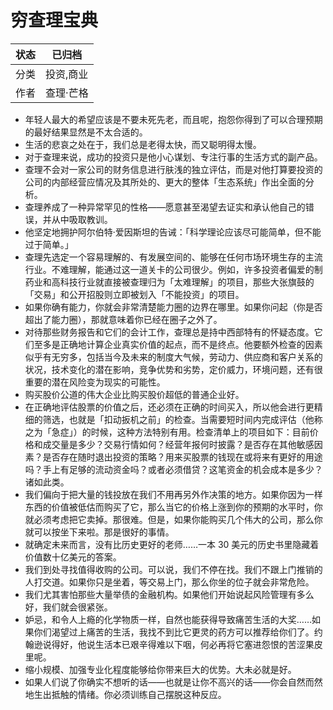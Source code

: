 # 穷查理宝典

| 状态 | 已归档   |
| -- | ----- |
| 分类 | 投资,商业 |
| 作者 | 查理·芒格 |

- 年轻人最大的希望应该是不要未死先老，而且呢，抱怨你得到了可以合理预期的最好结果显然是不太合适的。
- 生活的悲哀之处在于，我们总是老得太快，而又聪明得太慢。
- 对于查理来说，成功的投资只是他小心谋划、专注行事的生活方式的副产品。
- 查理不会对一家公司的财务信息进行肤浅的独立评估，而是对他打算要投资的公司的内部经营应情况及其所处的、更大的整体「生态系统」作出全面的分析。
- 查理养成了一种异常罕见的性格——愿意甚至渴望去证实和承认他自己的错误，并从中吸取教训。
- 他坚定地拥护阿尔伯特·爱因斯坦的告诫：「科学理论应该尽可能简单，但不能过于简单。」
- 查理先选定一个容易理解的、有发展空间的、能够在任何市场环境生存的主流行业。不难理解，能通过这一道关卡的公司很少。例如，许多投资者偏爱的制药业和高科技行业就直接被查理归为「太难理解」的项目，那些大张旗鼓的「交易」和公开招股则立即被划入「不能投资」的项目。
- 如果你确有能力，你就会非常清楚能力圈的边界在哪里。如果你问起（你是否超出了能力圈），那就意味着你已经在圈子之外了。
- 对待那些财务报告和它们的会计工作，查理总是持中西部特有的怀疑态度。它们至多是正确地计算企业真实价值的起点，而不是终点。他要额外检查的因素似乎有无穷多，包括当今及未来的制度大气候，劳动力、供应商和客户关系的状况，技术变化的潜在影响，竞争优势和劣势，定价威力，环境问题，还有很重要的潜在风险变为现实的可能性。
- 购买股价公道的伟大企业比购买股价超低的普通企业好。
- 在正确地评估股票的价值之后，还必须在正确的时间买入，所以他会进行更精细的筛选，也就是「扣动扳机之前」的检查。当需要短时间内完成评估（他称之为「急症」）的时候，这种方法特别有用。检查清单上的项目如下：目前价格和成交量是多少？交易行情如何？经营年报何时披露？是否存在其他敏感因素？是否存在随时退出投资的策略？用来买股票的钱现在或将来有更好的用途吗？手上有足够的流动资金吗？或者必须借贷？这笔资金的机会成本是多少？诸如此类。
- 我们偏向于把大量的钱投放在我们不用再另外作决策的地方。如果你因为一样东西的价值被低估而购买了它，那么当它的价格上涨到你的预期的水平时，你就必须考虑把它卖掉。那很难。但是，如果你能购买几个伟大的公司，那么你就可以按坐下来啦。那是很好的事情。
- 就确定未来而言，没有比历史更好的老师……一本 30 美元的历史书里隐藏着价值数十亿美元的答案。
- 我们到处寻找值得收购的公司。可以说，我们不停在找。我们不跟上门推销的人打交道。如果你只是坐着，等交易上门，那么你坐的位子就会非常危险。
- 我们尤其害怕那些大量举债的金融机构。如果他们开始说起风险管理有多么好，我们就会很紧张。
- 妒忌，和令人上瘾的化学物质一样，自然也能获得导致痛苦生活的大奖……如果你们渴望过上痛苦的生活，我找不到比它更灵的药方可以推荐给你们了。约翰逊说得好，他说生活本已艰辛得难以下咽，何必再将它塞进怨恨的苦涩果皮里呢。
- 缩小规模、加强专业化程度能够给你带来巨大的优势。大未必就是好。
- 如果人们说了你确实不想听的话——也就是让你不高兴的话——你会自然而然地生出抵触的情绪。你必须训练自己摆脱这种反应。
